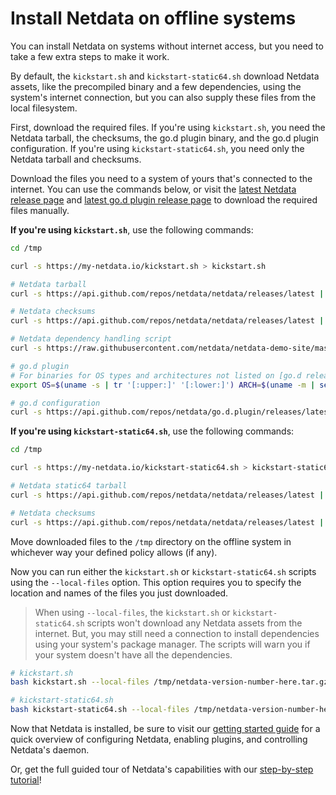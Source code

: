 # Install Netdata on offline systems

You can install Netdata on systems without internet access, but you need to take a few extra steps to make it work.

By default, the `kickstart.sh` and `kickstart-static64.sh` download Netdata assets, like the precompiled binary and a
few dependencies, using the system's internet connection, but you can also supply these files from the local filesystem.

First, download the required files. If you're using `kickstart.sh`, you need the Netdata tarball, the checksums, the
go.d plugin binary, and the go.d plugin configuration. If you're using `kickstart-static64.sh`, you need only the
Netdata tarball and checksums.

Download the files you need to a system of yours that's connected to the internet. You can use the commands below, or
visit the [latest Netdata release page](https://github.com/netdata/netdata/releases/latest) and [latest go.d plugin
release page](https://github.com/netdata/go.d.plugin/releases) to download the required files manually.

**If you're using `kickstart.sh`**, use the following commands:

```bash
cd /tmp

curl -s https://my-netdata.io/kickstart.sh > kickstart.sh

# Netdata tarball
curl -s https://api.github.com/repos/netdata/netdata/releases/latest | grep "browser_download_url.*tar.gz" | cut -d '"' -f 4 | wget -qi -

# Netdata checksums
curl -s https://api.github.com/repos/netdata/netdata/releases/latest | grep "browser_download_url.*txt" | cut -d '"' -f 4 | wget -qi -

# Netdata dependency handling script
curl -s https://raw.githubusercontent.com/netdata/netdata-demo-site/master/install-required-packages.sh | wget -qi -

# go.d plugin 
# For binaries for OS types and architectures not listed on [go.d releases](https://github.com/netdata/go.d.plugin/releases/latest), kindly open a github issue and we will do our best to serve your request
export OS=$(uname -s | tr '[:upper:]' '[:lower:]') ARCH=$(uname -m | sed -e 's/i386/386/g' -e 's/i686/386/g' -e 's/x86_64/amd64/g' -e 's/aarch64/arm64/g' -e 's/armv64/arm64/g' -e 's/armv6l/arm/g' -e 's/armv7l/arm/g' -e 's/armv5tel/arm/g') && curl -s https://api.github.com/repos/netdata/go.d.plugin/releases/latest | grep "browser_download_url.*${OS}-${ARCH}.tar.gz" | cut -d '"' -f 4 | wget -qi -

# go.d configuration 
curl -s https://api.github.com/repos/netdata/go.d.plugin/releases/latest | grep "browser_download_url.*config.tar.gz" | cut -d '"' -f 4 | wget -qi -
```

**If you're using `kickstart-static64.sh`**, use the following commands:

```bash
cd /tmp

curl -s https://my-netdata.io/kickstart-static64.sh > kickstart-static64.sh

# Netdata static64 tarball
curl -s https://api.github.com/repos/netdata/netdata/releases/latest | grep "browser_download_url.*gz.run" | cut -d '"' -f 4 | wget -qi -

# Netdata checksums
curl -s https://api.github.com/repos/netdata/netdata/releases/latest | grep "browser_download_url.*txt" | cut -d '"' -f 4 | wget -qi -
```

Move downloaded files to the `/tmp` directory on the offline system in whichever way your defined policy allows (if
any).

Now you can run either the `kickstart.sh` or `kickstart-static64.sh` scripts using the `--local-files` option. This
option requires you to specify the location and names of the files you just downloaded. 

> When using `--local-files`, the `kickstart.sh` or `kickstart-static64.sh` scripts won't download any Netdata assets
> from the internet. But, you may still need a connection to install dependencies using your system's package manager.
> The scripts will warn you if your system doesn't have all the dependencies.

```bash
# kickstart.sh
bash kickstart.sh --local-files /tmp/netdata-version-number-here.tar.gz /tmp/sha256sums.txt /tmp/go.d-binary-filename.tar.gz /tmp/config.tar.gz /tmp/install-required-packages.sh

# kickstart-static64.sh
bash kickstart-static64.sh --local-files /tmp/netdata-version-number-here.gz.run /tmp/sha256sums.txt
```

Now that Netdata is installed, be sure to visit our [getting started guide](../../../docs/getting-started.md) for a
quick overview of configuring Netdata, enabling plugins, and controlling Netdata's daemon. 

Or, get the full guided tour of Netdata's capabilities with our [step-by-step
tutorial](../../../docs/step-by-step/step-00.md)!
